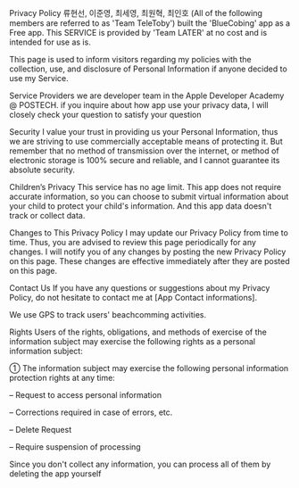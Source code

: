 Privacy Policy
류현선, 이준영, 최세영, 최원혁, 최인호 (All of the following members are referred to as 'Team TeleToby') built the 'BlueCobing' app as a Free app. This SERVICE is provided by 'Team LATER' at no cost and is intended for use as is.

This page is used to inform visitors regarding my policies with the collection, use, and disclosure of Personal Information if anyone decided to use my Service.

Service Providers
we are developer team in the Apple Developer Academy @ POSTECH. if you inquire about how app use your privacy data, I will closely check your question to satisfy your question

Security
I value your trust in providing us your Personal Information, thus we are striving to use commercially acceptable means of protecting it. But remember that no method of transmission over the internet, or method of electronic storage is 100% secure and reliable, and I cannot guarantee its absolute security.

Children’s Privacy
This service has no age limit. This app does not require accurate information, so you can choose to submit virtual information about your child to protect your child's information. And this app data doesn't track or collect data.

Changes to This Privacy Policy
I may update our Privacy Policy from time to time. Thus, you are advised to review this page periodically for any changes. I will notify you of any changes by posting the new Privacy Policy on this page. These changes are effective immediately after they are posted on this page.

Contact Us
If you have any questions or suggestions about my Privacy Policy, do not hesitate to contact me at [App Contact informations].

We use GPS to track users' beachcomming activities.

Rights
Users of the rights, obligations, and methods of exercise of the information subject may exercise the following rights as a personal information subject:

① The information subject may exercise the following personal information protection rights at any time:

– Request to access personal information

– Corrections required in case of errors, etc.

– Delete Request

– Require suspension of processing

Since you don't collect any information, you can process all of them by deleting the app yourself
